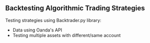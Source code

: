 ## Backtesting Algorithmic Trading Strategies

Testing strategies using Backtrader.py library:
* Data using Oanda's API
* Testing multiple assets with different/same account


